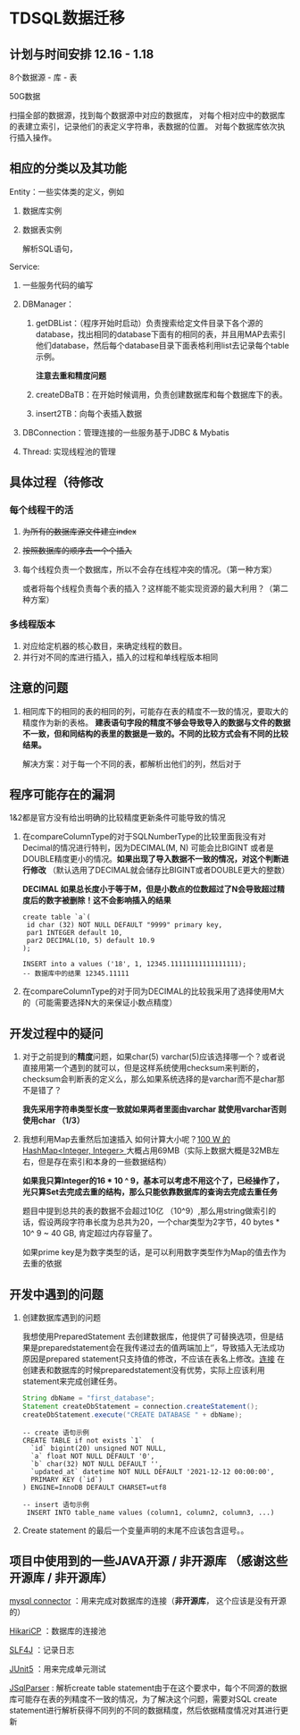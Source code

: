 # TDSQL数据迁移

## 计划与时间安排 12.16 - 1.18

8个数据源 - 库 - 表

50G数据

扫描全部的数据源，找到每个数据源中对应的数据库，
对每个相对应中的数据库的表建立索引，记录他们的表定义字符串，表数据的位置。
对每个数据库依次执行插入操作。

## 相应的分类以及其功能
Entity：一些实体类的定义，例如

1. 数据库实例

2. 数据表实例

   解析SQL语句，

Service:

1. 一些服务代码的编写

2. DBManager：

   1. getDBList：（程序开始时启动）负责搜索给定文件目录下各个源的database，找出相同的database下面有的相同的表，并且用MAP去索引他们database，然后每个database目录下面表格利用list去记录每个table示例。

      **注意去重和精度问题**

   2. createDBaTB：在开始时候调用，负责创建数据库和每个数据库下的表。

   3. insert2TB：向每个表插入数据

3. DBConnection：管理连接的一些服务基于JDBC & Mybatis

3. Thread: 实现线程池的管理

## 具体过程（待修改

### 每个线程干的活

1. ~~为所有的数据库源文件建立index~~

2. ~~按照数据库的顺序去一个个插入~~ 


1. 每个线程负责一个数据库，所以不会存在线程冲突的情况。（第一种方案）

   或者将每个线程负责每个表的插入？这样能不能实现资源的最大利用？（第二种方案）

### 多线程版本

1. 对应给定机器的核心数目，来确定线程的数目。
2. 并行对不同的库进行插入，插入的过程和单线程版本相同

## 注意的问题

1. 相同库下的相同的表的相同的列，可能存在表的精度不一致的情况，要取大的精度作为新的表格。 **建表语句字段的精度不够会导致导入的数据与文件的数据不一致，但和同结构的表里的数据是一致的。不同的比较方式会有不同的比较结果。**

   解决方案：对于每一个不同的表，都解析出他们的列，然后对于

## 程序可能存在的漏洞

1&2都是官方没有给出明确的比较精度更新条件可能导致的情况

1. 在compareColumnType的对于SQLNumberType的比较里面我没有对Decimal的情况进行特判，因为DECIMAL(M, N) 可能会比BIGINT 或者是DOUBLE精度更小的情况。**如果出现了导入数据不一致的情况，对这个判断进行修改** （默认选用了DECIMAL就会储存比BIGINT或者DOUBLE更大的整数）

   **DECIMAL 如果总长度小于等于M，但是小数点的位数超过了N会导致超过精度后的数字被删除！这不会影响插入的结果**

   ```mysql
   create table `a`(
   	id char (32) NOT NULL DEFAULT "9999" primary key,
   	par1 INTEGER default 10,
   	par2 DECIMAL(10, 5) default 10.9
   );
   
   INSERT into a values ('18', 1, 12345.11111111111111111);
   -- 数据库中的结果 12345.11111
   ```

   

2. 在compareColumnType的对于同为DECIMAL的比较我采用了选择使用M大的（可能需要选择N大的来保证小数点精度）

## 开发过程中的疑问

1. 对于之前提到的**精度**问题，如果char(5) varchar(5)应该选择哪一个？或者说直接用第一个遇到的就可以，但是这样系统使用checksum来判断的，checksum会判断表的定义么，那么如果系统选择的是varchar而不是char那不是错了？

   **我先采用字符串类型长度一致就如果两者里面由varchar 就使用varchar否则使用char （1/3）**
   
2. 我想利用Map去重然后加速插入 如何计算大小呢？[100 W 的HashMap<Integer, Integer> ](https://blog.csdn.net/qq_27657429/article/details/81264666) 大概占用69MB（实际上数据大概是32MB左右，但是存在索引和本身的一些数据结构）

   **如果我只算Integer的16 * 10 ^ 9，基本可以考虑不用这个了，已经操作了，光只算Set去完成去重的结构，那么只能依靠数据库的查询去完成去重任务**

   题目中提到总共的表的数据不会超过10亿 （10^9）,那么用string做索引的话，假设两段字符串长度为总共为20，一个char类型为2字节，40 bytes * 10^ 9 ~ 40 GB, 肯定超过内存容量了。

   如果prime key是为数字类型的话，是可以利用数字类型作为Map的值去作为去重的依据


## 开发中遇到的问题

1. 创建数据库遇到的问题

   我想使用PreparedStatement 去创建数据库，他提供了可替换选项，但是结果是preparedstatement会在我传递过去的值两端加上‘’，导致插入无法成功 原因是prepared statement只支持值的修改，不应该在表名上修改。[连接](https://stackoverflow.com/questions/26582722/unable-to-create-database-using-prepared-statements-in-mysql) 在创建表和数据库的时候preparedstatement没有优势，实际上应该利用statement来完成创建任务。

   ```java
   String dbName = "first_database";
   Statement createDbStatement = connection.createStatement();
   createDbStatement.execute("CREATE DATABASE " + dbName);
   ```

   ```mysql
   -- create 语句示例
   CREATE TABLE if not exists `1`  (
     `id` bigint(20) unsigned NOT NULL,
     `a` float NOT NULL DEFAULT '0',
     `b` char(32) NOT NULL DEFAULT '',
     `updated_at` datetime NOT NULL DEFAULT '2021-12-12 00:00:00',
     PRIMARY KEY (`id`)
   ) ENGINE=InnoDB DEFAULT CHARSET=utf8
   
   -- insert 语句示例
    INSERT INTO table_name values (column1, column2, column3, ...)
   ```
   
   
   
2. Create statement 的最后一个变量声明的末尾不应该包含逗号。。

## 项目中使用到的一些JAVA开源 / 非开源库 （感谢这些开源库 / 非开源库）

[mysql connector](https://dev.mysql.com/downloads/connector/j/) ：用来完成对数据库的连接（**非开源库**， 这个应该是没有开源的）

[HikariCP](https://github.com/brettwooldridge/HikariCP) ：数据库的连接池

[SLF4J](https://www.slf4j.org/) ：记录日志

[JUnit5](https://junit.org/junit5/) ：用来完成单元测试

[JSqlParser](https://github.com/JSQLParser/JSqlParser) : 解析create table statement由于在这个要求中，每个不同源的数据库可能存在表的列精度不一致的情况，为了解决这个问题，需要对SQL create statement进行解析获得不同列的不同的数据精度，然后依据精度情况对其进行更新